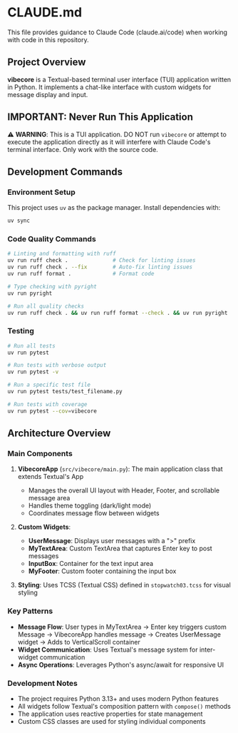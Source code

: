 # CLAUDE.md

This file provides guidance to Claude Code (claude.ai/code) when working with code in this repository.

## Project Overview

**vibecore** is a Textual-based terminal user interface (TUI) application written in Python. It implements a chat-like interface with custom widgets for message display and input.

## IMPORTANT: Never Run This Application

⚠️ **WARNING**: This is a TUI application. DO NOT run `vibecore` or attempt to execute the application directly as it will interfere with Claude Code's terminal interface. Only work with the source code.

## Development Commands

### Environment Setup
This project uses `uv` as the package manager. Install dependencies with:
```bash
uv sync
```

### Code Quality Commands
```bash
# Linting and formatting with ruff
uv run ruff check .              # Check for linting issues
uv run ruff check . --fix        # Auto-fix linting issues
uv run ruff format .             # Format code

# Type checking with pyright
uv run pyright

# Run all quality checks
uv run ruff check . && uv run ruff format --check . && uv run pyright
```

### Testing
```bash
# Run all tests
uv run pytest

# Run tests with verbose output
uv run pytest -v

# Run a specific test file
uv run pytest tests/test_filename.py

# Run tests with coverage
uv run pytest --cov=vibecore
```

## Architecture Overview

### Main Components

1. **VibecoreApp** (`src/vibecore/main.py`): The main application class that extends Textual's App
   - Manages the overall UI layout with Header, Footer, and scrollable message area
   - Handles theme toggling (dark/light mode)
   - Coordinates message flow between widgets

2. **Custom Widgets**:
   - **UserMessage**: Displays user messages with a ">" prefix
   - **MyTextArea**: Custom TextArea that captures Enter key to post messages
   - **InputBox**: Container for the text input area
   - **MyFooter**: Custom footer containing the input box

3. **Styling**: Uses TCSS (Textual CSS) defined in `stopwatch03.tcss` for visual styling

### Key Patterns

- **Message Flow**: User types in MyTextArea → Enter key triggers custom Message → VibecoreApp handles message → Creates UserMessage widget → Adds to VerticalScroll container
- **Widget Communication**: Uses Textual's message system for inter-widget communication
- **Async Operations**: Leverages Python's async/await for responsive UI

### Development Notes

- The project requires Python 3.13+ and uses modern Python features
- All widgets follow Textual's composition pattern with `compose()` methods
- The application uses reactive properties for state management
- Custom CSS classes are used for styling individual components